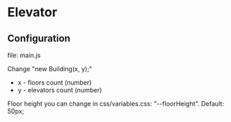 # Elevator

## Configuration

file: main.js

Change "new Building(x, y);"
- x - floors count (number)
- y - elevators count (number)

Floor height you can change in css/variables.css: "--floorHeight". Default: 50px;